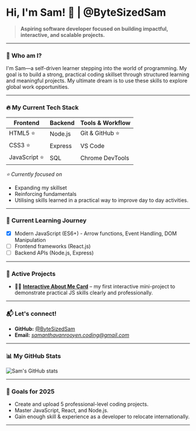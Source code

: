 # Hi, I'm Sam! 👋 | @ByteSizedSam 

> **Aspiring software developer focused on building impactful, interactive, and scalable projects.**

---

### 🌟 **Who am I?**
I'm Sam—a self-driven learner stepping into the world of programming. My goal is to build a strong, practical coding skillset through structured learning and meaningful projects. My ultimate dream is to use these skills to explore global work opportunities.

---

### 🔥 **My Current Tech Stack**

| Frontend      | Backend          | Tools & Workflow |
|---------------|------------------|------------------|
| HTML5 ⭐️       | Node.js          | Git & GitHub ⭐️  |
| CSS3 ⭐️        | Express          | VS Code          |
| JavaScript ⭐️  | SQL              | Chrome DevTools  |

_⭐️ Currently focused on_

- Expanding my skillset
- Reinforcing fundamentals 
- Utilising skills learned in a practical way to improve day to day activities.
---

### 🚧 **Current Learning Journey**
- [x] Modern JavaScript (ES6+) - Arrow functions, Event Handling, DOM Manipulation
- [ ] Frontend frameworks (React.js)
- [ ] Backend APIs (Node.js, Express)

---

### 📌 **Active Projects**
- 🧑‍💻 [**Interactive About Me Card**](https://github.com/ByteSizedSam/about-me-card) – my first interactive mini-project to demonstrate practical JS skills clearly and professionally.

---

### 📬 **Let's connect!**

- **GitHub:** [@ByteSizedSam](https://github.com/ByteSizedSam)
- **Email:** *samanthavanrooyen.coding@gmail.com*

---

### 📊 **My GitHub Stats**
![Sam's GitHub stats](https://github-readme-stats.vercel.app/api?username=ByteSizedSam&show_icons=true&theme=radical)

---

### 🚀 **Goals for 2025**
- Create and upload 5 professional-level coding projects.
- Master JavaScript, React, and Node.js.
- Gain enough skill & experience as a developer to relocate internationally.

---
